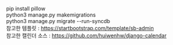 pip install pillow
<br />
python3 manage.py makemigrations
<br />
python3 manage.py migrate --run-syncdb
<br />
참고한 템플릿 : https://startbootstrap.com/template/sb-admin
<br />
참고한 캘린더 소스 : https://github.com/huiwenhw/django-calendar
<asdsda>